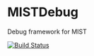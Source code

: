 # MISTDebug
Debug framework for MIST

[![Build Status](https://travis-ci.org/Vizzle/MISTDebug.svg?branch=master)](https://travis-ci.org/Vizzle/MISTDebug)
